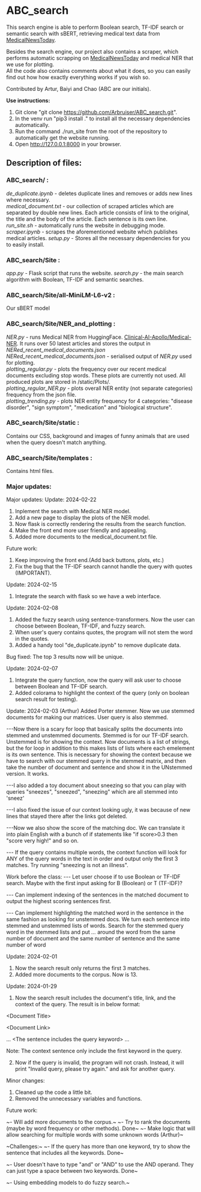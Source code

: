 # ABC_search
This search engine is able to perform Boolean search, TF-IDF search or semantic search with sBERT, retrieving medical text data from [MedicalNewsToday](https://www.medicalnewstoday.com/).  

Besides the search engine, our project also contains a scraper, which performs automatic scrapping on [MedicalNewsToday](https://www.medicalnewstoday.com/) and medical NER that we use for plotting.  
All the code also contains comments about what it does, so you can easily find out how how exactly everything works if you wish so.  

Contributed by Artur, Baiyi and Chao (ABC are our initials).  

**Use instructions:**
1. Git clone "git clone https://github.com/Arbruiser/ABC_search.git".
2. In the venv run "pip3 install ." to install all the necessary dependencies automatically.
3. Run the command ./run_site from the root of the repository to automatically get the website running.
4. Open http://127.0.0.1:8000 in your browser.
  
## Description of files:
### **ABC_search/** :   
_de_duplicate.ipynb_ -  deletes duplicate lines and removes or adds new lines where necessary.  
_medical_document.txt_ - our collection of scraped articles which are separated by double new lines. Each article consists of link to the original, the title and the body of the article. Each sentence is its own line.  
_run_site.sh_ - automatically runs the website in debugging mode.   
_scraper.ipynb_ - scrapes the aforementioned website which publishes medical articles. 
_setup.py_ - Stores all the necessary dependencies for you to easily install.    


### **ABC_search/Site** :
_app.py_ - Flask script that runs the website.
_search.py_ - the main search algorithm with Boolean, TF-IDF and semantic searches. 
  
### **ABC_search/Site/all-MiniLM-L6-v2** :
Our sBERT model  
  
### **ABC_search/Site/NER_and_plotting** :
_NER.py_ - runs Medical NER from HuggingFace. [Clinical-AI-Apollo/Medical-NER](https://huggingface.co/Clinical-AI-Apollo/Medical-NER). It runs over 50 latest articles and stores the output in _NERed_recent_medical_documents.json_  
_NERed_recent_medical_documents.json_ - serialised output of _NER.py_ used for plotting.  
_plotting_regular.py_ - plots the frequency over our recent medical documents excluding stop words. These plots are currently not used. All produced plots are stored in /static/Plots/.     
_plotting_regular_NER.py_ - plots overall NER entity (not separate categories) frequency from the json file.  
_plotting_trending.py_ - plots NER entity frequency for 4 categories: "disease disorder", "sign symptom", "medication" and "biological structure".  


### **ABC_search/Site/static** :
Contains our CSS, background and images of funny animals that are used when the query doesn't match anything.  

### **ABC_search/Site/templates** :
Contains html files.       
     
     
### **Major updates:**

Major updates: Update: 2024-02-22
1. Inplement the search with Medical NER model.
2. Add a new page to display the plots of the NER model.
3. Now flask is correctly rendering the results from the search function.
4. Make the front end more user friendly and appealing.
5. Added more documents to the medical_document.txt file.

Future work:
1. Keep improving the front end.(Add back buttons, plots, etc.)
2. Fix the bug that the TF-IDF search cannot handle the query with quotes (IMPORTANT).

Update: 2024-02-15
1. Integrate the search with flask so we have a web interface.

Update: 2024-02-08
1. Added the fuzzy search using sentence-transformers. Now the user can choose between Boolean, TF-IDF, and fuzzy search.
2. When user's query contains quotes, the program will not stem the word in the quotes. 
3. Added a handy tool "de_duplicate.ipynb"  to remove duplicate data.

Bug fixed:
The top 3 results now will be unique.

Update: 2024-02-07
1. Integrate the query function, now the query will ask user to choose between Boolean and TF-IDF search.
2. Added colorama to highlight the context of the query (only on boolean search result for testing).

Update: 2024-02-03
(Arthur) Added Porter stemmer. Now we use stemmed documents for making our matrices. User query is also stemmed. 

---Now there is a scary for loop that basically splits the documents into stemmed and unstemmed documents. Stemmed is for our TF-IDF search.
Unstemmed is for showing the context. Now documents is a list of strings, but the for loop in addition to this makes lists of lists where
each emelement is its own sentence. This is necessary for showing the context because we have to search with our stemmed query in the stemmed 
matrix, and then take the number of document and sentence and show it in the UNstemmed version. It works. 

---I also added a toy document about sneezing so that you can play with queries "sneezes", "sneezed", "sneezing" which are all stemmed into 'sneez'

---I also fixed the issue of our context looking ugly, it was because of new lines that stayed there after the links got deleted.

---Now we also show the score of the matching doc. We can translate it into plain English with a bunch of if statements
like "if score>0.3 then "score very high!" and so on.

--- If the query contains multiple words, the context function will look for ANY of the query words in the text in order and output only the first 3 matches. Try running "sneezing is not an illness". 

Work before the class:
--- Let user choose if to use Boolean or TF-IDF search. Maybe with the first input asking for B (Boolean) or T (TF-IDF)?  

--- Can implement indexing of the sentences in the matched document to output the highest scoring sentences first. 

--- Can implement highlighting the matched word in the sentence in the same fashion as looking for unstemmed docs. We turn each sentence into
stemmed and unstemmed lists of words. Search for the stemmed query word in the stemmed lists and put *...* around the word from the same number of document and the same number of sentence and the same number of word 

Update: 2024-02-01
1. Now the search result only returns the first 3 matches.
2. Added more documents to the corpus. Now is 13.

Update: 2024-01-29

1. Now the search result includes the document's title, link, and the context of the query.
The result is in below format:

\<Document Title\>

\<Document Link\>

... \<The sentence includes the query keyword\> ...

Note: The context sentence only include the first keyword in the query.

2. Now if the query is invalid, the program will not crash. Instead, it will print "Invalid query, please try again." and ask for another query.

Minor changes:

1. Cleaned up the code a little bit.
2. Removed the unnecessary variables and functions.

Future work:

~- Will add more documents to the corpus.~
~- Try to rank the documents (maybe by word frequency or other methods). Done~
~- Make logic that will allow searching for multiple words with some unknown words (Arthur)~

~Challenges:~
~- If the query has more than one keyword, try to show the sentence that includes all the keywords. Done~

~- User doesn't have to type "and" or "AND" to use the AND operand. They can just type a space between two keywords. Done~

~- Using embedding models to do fuzzy search.~

